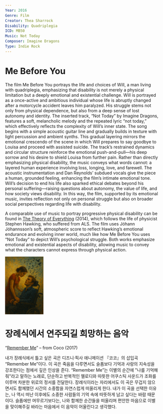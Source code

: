 ```yaml
---
Year: 2016
Genre: Film
Creator: Thea Sharrock
Disability: Quadriplegia
ICD: MB50
Music: Not Today
Composer: Imagine Dragons
Type: Indie Rock
---
```


# Me Before You

The film Me Before You portrays the life and choices of Will, a man living with quadriplegia, emphasizing that disability is not merely a physical limitation but a deeply emotional and existential challenge. Will is portrayed as a once-active and ambitious individual whose life is abruptly changed after a motorcycle accident leaves him paralyzed. His struggle stems not only from physical dependence, but also from a deep sense of lost autonomy and identity.
The inserted track, “Not Today” by Imagine Dragons, features a soft, melancholic melody and the repeated lyric “not today,” which effectively reflects the complexity of Will’s inner state. The song begins with a simple acoustic guitar line and gradually builds in texture with light percussion and ambient synths. This gradual layering mirrors the emotional crescendo of the scene in which Will prepares to say goodbye to Louisa and proceed with assisted suicide. The track’s restrained dynamics and circular structure reinforce the emotional push-and-pull—his deep sorrow and his desire to shield Louisa from further pain.
Rather than directly emphasizing physical disability, the music conveys what words cannot: a layered human experience involving loss, longing, love, and farewell. The acoustic instrumentation and Dan Reynolds’ subdued vocals give the piece a human, grounded feeling, enhancing the film’s intimate emotional tone.
Will’s decision to end his life also sparked ethical debates beyond his personal suffering—raising questions about autonomy, the value of life, and how society views disability. In this way, the film, supported by its emotional music, invites reflection not only on personal struggle but also on broader social perspectives regarding life with disability.

A comparable use of music to portray progressive physical disability can be found in [The Theory of Everything](lee_jiseong.md) (2014), which follows the life of physicist Stephen Hawking, who suffered from ALS. The film uses Jóhann Jóhannsson’s soft, atmospheric score to reflect Hawking’s emotional endurance and evolving inner world, much like how Me Before You uses “Not Today” to depict Will’s psychological struggle. Both works emphasize emotional and existential aspects of disability, allowing music to convey what the characters cannot express through physical action.

<img src="./chang_hyomin_img.png" alt="Image depicting emotional connection through quadriplegia" style="width:25%;" />

# 장례식에서 연주되길 희망하는 음악
“[Remember Me](https://www.youtube.com/watch?v=KP_XkN2v7OM&list=RDKP_XkN2v7OM&start_radio=1)” – from Coco (2017)

내가 장례식에서 틀고 싶은 곡은 디즈니·픽사 애니메이션 『코코』의 삽입곡 “Remember Me”이다. 이 곡은 죽음을 다루면서도 슬픔보다 기억과 사랑의 지속성을 강조한다는 점에서 깊은 인상을 준다.
“Remember Me”는 이별의 순간에 "나를 기억해줘"라고 말하는 노래로, 단순하고 반복적인 멜로디와 따뜻한 어쿠스틱 사운드가 조화를 이루며 차분한 위로의 정서를 전달한다. 장례식이라는 자리에서도 이 곡은 무겁지 않으면서도 함께했던 시간의 소중함을 자연스럽게 떠올리게 한다.
내가 이 곡을 선택한 이유는, 나 역시 떠난 이후에도 소중한 사람들의 기억 속에 따뜻하게 남고 싶다는 바람 때문이다. 슬픔에만 머무르기보다는, 나와 함께한 순간들을 떠올리며 편안한 마음으로 이별을 맞이해주길 바라는 마음에서 이 음악이 어울린다고 생각했다.
